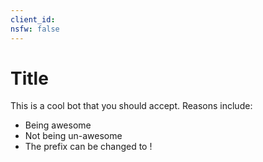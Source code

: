 ```yaml
---
client_id: 
nsfw: false
---
```

# Title

This is a cool bot that you should accept.
Reasons include:

- Being awesome
- Not being un-awesome
- The prefix can be changed to !

<!--
  Stan LOONA
  Stan Talent
-->
